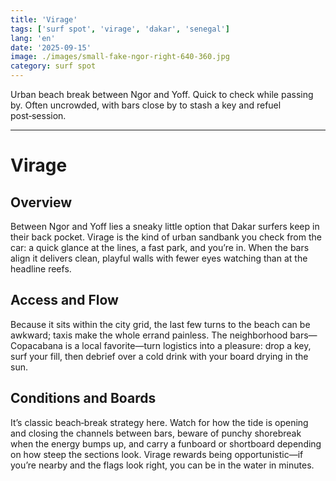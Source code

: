 ```yaml
---
title: 'Virage'
tags: ['surf spot', 'virage', 'dakar', 'senegal']
lang: 'en'
date: '2025-09-15'
image: ./images/small-fake-ngor-right-640-360.jpg
category: surf spot
---
```


Urban beach break between Ngor and Yoff. Quick to check while passing by. Often uncrowded, with bars close by to stash a key and refuel post‑session.

---

# Virage

## Overview

Between Ngor and Yoff lies a sneaky little option that Dakar surfers keep in their back pocket. Virage is the kind of urban sandbank you check from the car: a quick glance at the lines, a fast park, and you’re in. When the bars align it delivers clean, playful walls with fewer eyes watching than at the headline reefs.

## Access and Flow

Because it sits within the city grid, the last few turns to the beach can be awkward; taxis make the whole errand painless. The neighborhood bars—Copacabana is a local favorite—turn logistics into a pleasure: drop a key, surf your fill, then debrief over a cold drink with your board drying in the sun.

## Conditions and Boards

It’s classic beach‑break strategy here. Watch for how the tide is opening and closing the channels between bars, beware of punchy shorebreak when the energy bumps up, and carry a funboard or shortboard depending on how steep the sections look. Virage rewards being opportunistic—if you’re nearby and the flags look right, you can be in the water in minutes.
